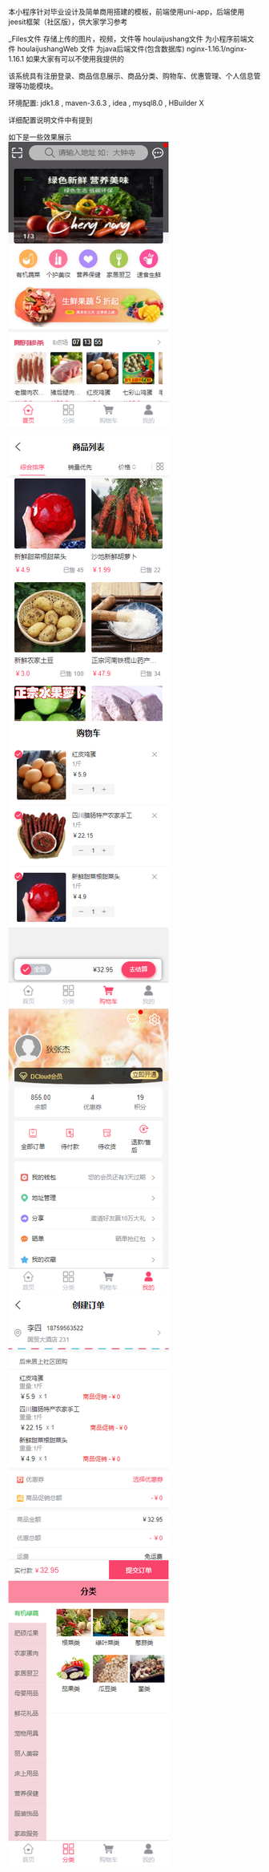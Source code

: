 本小程序针对毕业设计及简单商用搭建的模板，前端使用uni-app，后端使用jeesit框架（社区版），供大家学习参考

_Files文件           	   		存储上传的图片，视频，文件等
houlaijushang文件      		为小程序前端文件
houlaijushangWeb 文件		为java后端文件(包含数据库)
nginx-1.16.1/nginx-1.16.1         如果大家有可以不使用我提供的


该系统具有注册登录、商品信息展示、商品分类、购物车、优惠管理、个人信息管理等功能模块。


环境配置:
jdk1.8 , maven-3.6.3 , idea , mysql8.0 , HBuilder X

详细配置说明文件中有提到

如下是一些效果展示
<br/>
![](https://github.com/dzjboom/image/blob/master/houlaijushang/8a6237f7f238621c116dd785e4fdd13.png)    
<br/>
![](https://github.com/dzjboom/image/blob/master/houlaijushang/1d24d312f919b124236b7cbb5ad781a.png) 
<br/>
![](https://github.com/dzjboom/image/raw/master/houlaijushang/2eccb536f94b9b0a284d3449b626351.png) 
<br/>
![](https://github.com/dzjboom/image/raw/master/houlaijushang/b08a385aad89ebff4161909e74cbf5b.png) 
<br/>
![](https://github.com/dzjboom/image/raw/master/houlaijushang/bb580c4b65c8fa671f651eea91ca3cc.png) 
<br/>
![](https://github.com/dzjboom/image/raw/master/houlaijushang/eb38c9fd945aeb4fd59ad13c5b8b829.png) 

